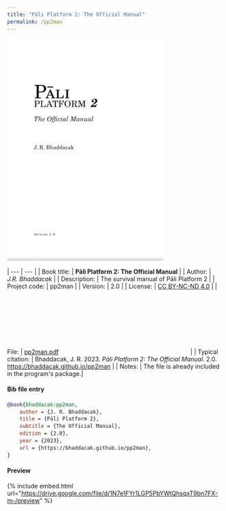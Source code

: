 ```yaml
---
title: "Pāli Platform 2: The Official Manual"
permalink: /pp2man
---
```


![PP2MAN](/assets/images/pp2man.png)

| --- | --- |
| Book title: | **Pāli Platform 2: The Official Manual** |
| Author: | *J.R. Bhaddacak* |
| Description: | The survival manual of Pāli Platform 2 |
| Project code: | pp2man |
| Version: | 2.0 |
| License: | [CC BY-NC-ND 4.0](https://creativecommons.org/licenses/by-nc-nd/4.0/) |
| File: | [pp2man.pdf](https://drive.google.com/file/d/1N7e1FYr1LGP5PbYWtQhsqxT9bn7FX-m-/view?usp=sharing) <svg class="icon"><use xlink:href="/assets/fontawesome/custom.svg#google-drive"></use></svg> |
| Typical citation: | Bhaddacak, J. R. 2023. *Pāli Platform 2: The Official Manual*. 2.0. https://bhaddacak.github.io/pp2man |
| Notes: | The file is already included in the program's package.|

#### Bib file entry
```bib
@book{bhaddacak:pp2man,
	author = {J. R. Bhaddacak},
	title = {Pāli Platform 2},
	subtitle = {The Official Manual},
	edition = {2.0},
	year = {2023},
	url = {https://bhaddacak.github.io/pp2man},
}
```

#### Preview
{% include embed.html url="https://drive.google.com/file/d/1N7e1FYr1LGP5PbYWtQhsqxT9bn7FX-m-/preview" %}
